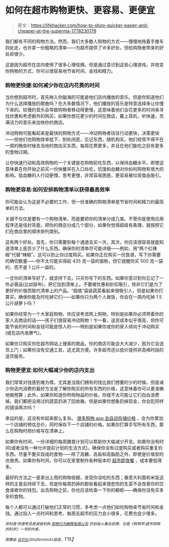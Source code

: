 # 如何在超市购物更快、更容易、更便宜

> 原文：<https://lifehacker.com/how-to-shop-quicker-easier-and-cheaper-at-the-superma-1778230179>

我们都有不同的购物方法。然而，我们大多数人购物的方式——慢慢地拖着手推车四处走，也许拿一份粗略的清单——为超市提供了许多好处，但给购物者带来的好处却很少。



这是因为超市在店内使用了很多心理伎俩。但是通过意识到这些心理游戏，并改变你购物的方式，你可以很容易地节省时间、金钱和精力。

### **购物更快捷:如何减少你在店内花费的时间**

当你想到超市时，首先映入你脑海的可能是他们店内播放的音乐。但是你知道他们为什么选择播放的歌曲吗？在大多数情况下，他们播放的音乐是特意选择来让你慢下来的。较慢的音乐会导致购物者移动得更慢，这意味着他们会花更多的时间来寻找优惠和考虑额外的购买。如果你想花更少的时间在商店，戴上耳机，听快速，充满活力的音乐来加快你的商店。

冲动购物可能看起来是最快的购物方式——冲动购物者往往行动更快，决策更快——但他们也购物效率低下，到处闲逛，忘记东西，随机购买。他们经常不得不在一周的晚些时候去当地的商店买东西，每周花费更多，并且在他们能吃之前有更多的食物过期。

让你快速行动和高效购物的一个关键是在购物前吃东西，以保持血糖水平。即使这意味着在你开始之前买一份快餐并在入口处吃，饥饿和血糖对你如何购物有很大的影响。低血糖的人行动更慢，思考更慢，非常容易困惑，更容易被垃圾食品吸引。

### **购物更容易:如何安排购物清单以获得最高效率**

你可能会认为这是不必要的工作，但一份准确的购物清单是节省时间和精力的最简单的方法。

关键不仅仅是要有一个购物清单，而是要把你的清单分成几类。不管你是使用应用程序还是信封背面，把你的商店分成几个部分，如果你觉得超级有条理，就按照它们在商店里的顺序排列类别。

这有两个好处。首先，你只需要到每个通道去买一次，其次，你应该很容易就能知道清单上是否少了什么东西。确保你的清单尽可能详细——例如，用“两个红辣椒”代替“辣椒”。这可以防止你过度购买。如果你正在购买一份食谱，写下你需要的确切数量——你不太可能买得起 435 克一袋的面粉，但它提醒你买 500 克一袋的，而不是 1 公斤一袋的。

一旦你的清单写好了，就坚持下去，只买你写下的东西。如果你意识到你忘记了一件必需品(比如尿布)，把它加到清单上。不要被优惠和折扣吸引，除非它们是为了更好的价值而取代清单上的产品。“超值”袋装蔬菜看起来很吸引人，但是如果你打算买，确保你能及时吃掉它们——如果你只为两个人做饭，你会在一周内吃掉 1.5 公斤胡萝卜吗？

如果你经常为一个大家庭购物，你应该考虑网上购物，特别是如果你必须带着你的家人去商店的话——孩子们很容易冲动购物！乍一看，送货成本似乎很高，但你可能节省的时间和金钱可能是惊人的——特别是如果你或你的家人倾向于冲动购买(或在店内发脾气)。

如果你只购买你在超市网站上搜索的商品，你的商店可能会大大减少，因为它会送货上门；如果你没有交通工具，这尤其方便。许多超市还以低价提供非高峰时段的送货服务。

### **购物更便宜:如何大幅减少你的店内支出**

我们常常对钱感到难为情，尤其是当我们拥有的钱比我们想要的少的时候。但是减少你店内消费的最好方法是了解你购买的所有东西的价格，这意味着你可以更准确地做预算；此外，如果你知道你所购物品的价格，你就不太可能让它们白白浪费掉。我们都把没用过的蔬菜扔进了回收箱，但是如果你想象扔掉现金，你会犯同样的错误两次吗？

幸运的是，这没有听起来那么复杂。 [很多购物 app 会自动存储价格](http://lifehacker.com/how-to-maintain-and-use-collaborative-grocery-lists-5880819) ，会为你累加一个店铺的预估总价，同时保存下一个店铺的价格。如果你打算手写所有东西，那么在购物时把价格写在清单上。

如果你有时间，一份详细的每周膳食计划可以帮助你大幅减少开支。如果你没有时间(或者没有一种允许提前计划的生活方式)，确保你没有过度购买或者购买重复的东西。尽量不要买现成的食物——除了高糖、高盐和高脂肪之外，即使是价值型的也很贵。如果你有时间，你可以在家里制作各种版本的 [超市即食餐](http://www.theguardian.com/lifeandstyle/2014/jan/07/jack-monroe-ready-meal-challenge) ，成本要低得多。

最好的方法之一是拿出上周的购物收据，发现你没吃的东西；像意大利面和米饭这样的主食会持续下去，但是你每周扔掉的那些看起来很悲伤的生菜不会改善你的饮食或者你的钱包。出去购物之前，你也应该检查一下你的橱柜——确保你没有买多余的食物。

每个人都可以通过打破他们正常的习惯，多考虑一点他们如何购物来节省时间和金钱。通过投入一点时间和思考，每周去超市的压力会小很多，花费也会少很多。

*<small>菲利普·阿德考克是调查机构</small>* [*<small>购物行为解释有限公司</small>*](http://www.sbxl.com/) *<small>的创始人兼总经理，也是《购物学:超市购物的科学》一书的作者。</small>*

*<small>图像由</small>* [*<small>古尔扎</small>*](http://www.shutterstock.com/pic-368281283/stock-vector-isometric-supermarket-vector.html)*<small>(Shutterstock)组成。</small>T15】*